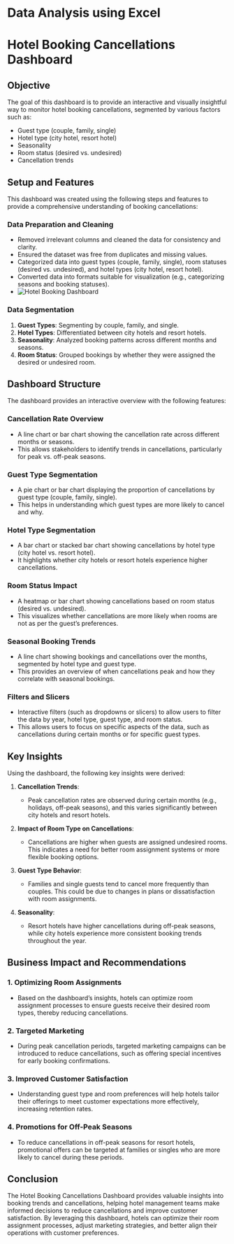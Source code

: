 # Data Analysis using Excel
# Hotel Booking Cancellations Dashboard

## Objective
The goal of this dashboard is to provide an interactive and visually insightful way to monitor hotel booking cancellations, segmented by various factors such as:
- Guest type (couple, family, single)
- Hotel type (city hotel, resort hotel)
- Seasonality
- Room status (desired vs. undesired)
- Cancellation trends

## Setup and Features
This dashboard was created using the following steps and features to provide a comprehensive understanding of booking cancellations:

### Data Preparation and Cleaning
- Removed irrelevant columns and cleaned the data for consistency and clarity.
- Ensured the dataset was free from duplicates and missing values.
- Categorized data into guest types (couple, family, single), room statuses (desired vs. undesired), and hotel types (city hotel, resort hotel).
- Converted data into formats suitable for visualization (e.g., categorizing seasons and booking statuses).
- ![Hotel Booking Dashboard](https://drive.google.com/uc?export=view&id=1ZZ7b0TsGin7-_y65_cDgDcVH7RPu0LTo)


### Data Segmentation
1. **Guest Types**: Segmenting by couple, family, and single.
2. **Hotel Types**: Differentiated between city hotels and resort hotels.
3. **Seasonality**: Analyzed booking patterns across different months and seasons.
4. **Room Status**: Grouped bookings by whether they were assigned the desired or undesired room.

## Dashboard Structure
The dashboard provides an interactive overview with the following features:

### Cancellation Rate Overview
- A line chart or bar chart showing the cancellation rate across different months or seasons. 
- This allows stakeholders to identify trends in cancellations, particularly for peak vs. off-peak seasons.

### Guest Type Segmentation
- A pie chart or bar chart displaying the proportion of cancellations by guest type (couple, family, single).
- This helps in understanding which guest types are more likely to cancel and why.

### Hotel Type Segmentation
- A bar chart or stacked bar chart showing cancellations by hotel type (city hotel vs. resort hotel).
- It highlights whether city hotels or resort hotels experience higher cancellations.

### Room Status Impact
- A heatmap or bar chart showing cancellations based on room status (desired vs. undesired).
- This visualizes whether cancellations are more likely when rooms are not as per the guest’s preferences.

### Seasonal Booking Trends
- A line chart showing bookings and cancellations over the months, segmented by hotel type and guest type.
- This provides an overview of when cancellations peak and how they correlate with seasonal bookings.

### Filters and Slicers
- Interactive filters (such as dropdowns or slicers) to allow users to filter the data by year, hotel type, guest type, and room status.
- This allows users to focus on specific aspects of the data, such as cancellations during certain months or for specific guest types.

## Key Insights
Using the dashboard, the following key insights were derived:

1. **Cancellation Trends**:
   - Peak cancellation rates are observed during certain months (e.g., holidays, off-peak seasons), and this varies significantly between city hotels and resort hotels.
  
2. **Impact of Room Type on Cancellations**:
   - Cancellations are higher when guests are assigned undesired rooms. This indicates a need for better room assignment systems or more flexible booking options.

3. **Guest Type Behavior**:
   - Families and single guests tend to cancel more frequently than couples. This could be due to changes in plans or dissatisfaction with room assignments.

4. **Seasonality**:
   - Resort hotels have higher cancellations during off-peak seasons, while city hotels experience more consistent booking trends throughout the year.

## Business Impact and Recommendations

### 1. Optimizing Room Assignments
- Based on the dashboard’s insights, hotels can optimize room assignment processes to ensure guests receive their desired room types, thereby reducing cancellations.

### 2. Targeted Marketing
- During peak cancellation periods, targeted marketing campaigns can be introduced to reduce cancellations, such as offering special incentives for early booking confirmations.

### 3. Improved Customer Satisfaction
- Understanding guest type and room preferences will help hotels tailor their offerings to meet customer expectations more effectively, increasing retention rates.

### 4. Promotions for Off-Peak Seasons
- To reduce cancellations in off-peak seasons for resort hotels, promotional offers can be targeted at families or singles who are more likely to cancel during these periods.

## Conclusion
The Hotel Booking Cancellations Dashboard provides valuable insights into booking trends and cancellations, helping hotel management teams make informed decisions to reduce cancellations and improve customer satisfaction. By leveraging this dashboard, hotels can optimize their room assignment processes, adjust marketing strategies, and better align their operations with customer preferences.


